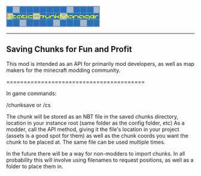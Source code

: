 ![](/src/main/resources/assets/staticchunkmanager/logo.png?raw=true)

-------------------------------------------
Saving Chunks for Fun and Profit
-------------------------------------------
This mod is intended as an API for primarily mod developers, 
as well as map makers for the minecraft modding community.

========================================

In game commands:

/chunksave <filename>
or
/cs <filename>

The chunk will be stored as an NBT file in the saved chunks directory, 
location in your instance root (same folder as the config folder, etc)
As a modder, call the API method, giving it the file's location in your
project (assets is a good spot for them) as well as the chunk coords you
want the chunk to be placed at. The same file can be used multiple times.

In the future there will be a way for non-modders to import chunks.
In all probability this will involve using filenames to request positions,
as well as a folder to place them in.
